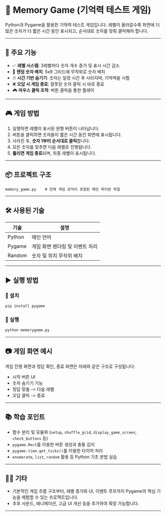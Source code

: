 # 🧠 Memory Game (기억력 테스트 게임)

Python과 Pygame을 활용한 기억력 테스트 게임입니다. 레벨이 올라갈수록 화면에 더 많은 숫자가 더 짧은 시간 동안 표시되고, 순서대로 숫자를 맞춰 클릭해야 합니다.

---

## 📌 주요 기능

* ✅ **레벨 시스템**: 3레벨마다 숫자 개수 증가 및 표시 시간 감소
* 🎲 **랜덤 숫자 배치**: 5x9 그리드에 무작위로 숫자 배치
* ⏱ **시간 기반 숨기기**: 숫자는 일정 시간 후 사라지며, 기억력을 시험
* ❌ **오답 시 게임 종료**: 잘못된 숫자 클릭 시 바로 종료
* 🎮 **마우스 클릭 조작**: 버튼 클릭을 통한 플레이

---

## 🎮 게임 방법

1. 실행하면 레벨이 표시된 원형 버튼이 나타납니다.
2. 버튼을 클릭하면 숫자들이 짧은 시간 동안 화면에 표시됩니다.
3. 사라진 후, **숫자 1부터 순서대로 클릭**합니다.
4. 모든 숫자를 맞추면 다음 레벨로 진행됩니다.
5. **틀리면 게임 종료**되며, 최종 레벨이 표시됩니다.

---

## 📦 프로젝트 구조

```plaintext
memory_game.py    # 전체 게임 로직이 포함된 메인 파이썬 파일
```

---

## 🛠 사용된 기술

| 기술     | 설명                 |
| ------ | ------------------ |
| Python | 메인 언어              |
| Pygame | 게임 화면 렌더링 및 이벤트 처리 |
| Random | 숫자 및 위치 무작위 배치     |

---

## ▶️ 실행 방법

### 🧩 설치

```bash
pip install pygame
```

### 🚀 실행

```bash
python memorygame.py
```

---

## 📷 게임 화면 예시

게임 진행 화면과 정답 확인, 종료 화면은 아래와 같은 구조로 구성됩니다:

* 시작 버튼 UI
* 숫자 숨기기 기능
* 정답 맞춤 -> 다음 레벨
* 오답 클릭 -> 종료

---

## 📚 학습 포인트

* 함수 분리 및 모듈화 (`setup`, `shuffle_grid`, `display_game_screen`, `check_buttons` 등)
* `pygame.Rect`를 이용한 버튼 생성과 충돌 감지
* `pygame.time.get_ticks()`를 이용한 타이머 처리
* `enumerate`, `list`, `random` 활용 등 Python 기초 문법 실습

---

## 🙋‍♂️ 기타

* 기본적인 게임 흐름 구조부터, 레벨 증가와 UI, 이벤트 루프까지 Pygame의 핵심 기능을 체험할 수 있는 프로젝트입니다.
* 추후 사운드, 애니메이션, 고급 UI 개선 등을 추가하여 확장 가능합니다.

---

